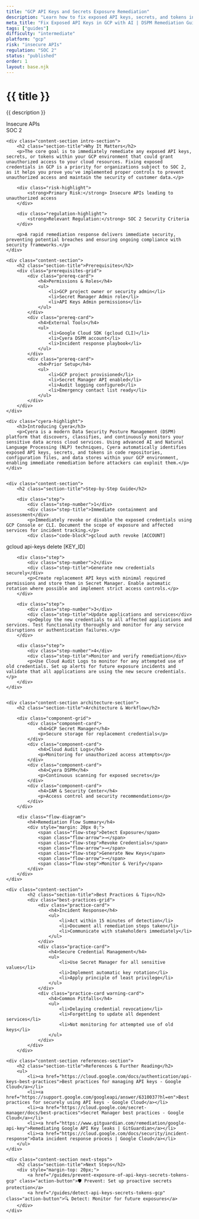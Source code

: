 ```yaml
---
title: "GCP API Keys and Secrets Exposure Remediation"
description: "Learn how to fix exposed API keys, secrets, and tokens in GCP environments. Follow step-by-step guidance for SOC 2 compliance."
meta_title: "Fix Exposed API Keys in GCP with AI | DSPM Remediation Guide"
tags: ["guides"]
difficulty: "intermediate"
platform: "gcp"
risk: "insecure APIs"
regulation: "SOC 2"
status: "published"
order: 1
layout: base.njk
---
```


<div class="container">
    <div class="header">
        <h1>{{ title }}</h1>
        <p>{{ description }}</p>
        <div class="badge">Insecure APIs</div>
        <div class="badge regulation">SOC 2</div>
    </div>

    <div class="content-section intro-section">
        <h2 class="section-title">Why It Matters</h2>
        <p>The core goal is to immediately remediate any exposed API keys, secrets, or tokens within your GCP environment that could grant unauthorized access to your cloud resources. Fixing exposed credentials in GCP is a priority for organizations subject to SOC 2, as it helps you prove you've implemented proper controls to prevent unauthorized access and maintain the security of customer data.</p>
        
        <div class="risk-highlight">
            <strong>Primary Risk:</strong> Insecure APIs leading to unauthorized access
        </div>
        
        <div class="regulation-highlight">
            <strong>Relevant Regulation:</strong> SOC 2 Security Criteria
        </div>
        
        <p>A rapid remediation response delivers immediate security, preventing potential breaches and ensuring ongoing compliance with security frameworks.</p>
    </div>

    <div class="content-section">
        <h2 class="section-title">Prerequisites</h2>
        <div class="prerequisites-grid">
            <div class="prereq-card">
                <h4>Permissions & Roles</h4>
                <ul>
                    <li>GCP project owner or security admin</li>
                    <li>Secret Manager Admin role</li>
                    <li>API Keys Admin permissions</li>
                </ul>
            </div>
            <div class="prereq-card">
                <h4>External Tools</h4>
                <ul>
                    <li>Google Cloud SDK (gcloud CLI)</li>
                    <li>Cyera DSPM account</li>
                    <li>Incident response playbook</li>
                </ul>
            </div>
            <div class="prereq-card">
                <h4>Prior Setup</h4>
                <ul>
                    <li>GCP project provisioned</li>
                    <li>Secret Manager API enabled</li>
                    <li>Audit logging configured</li>
                    <li>Emergency contact list ready</li>
                </ul>
            </div>
        </div>
    </div>
	
    <div class="cyera-highlight">
        <h3>Introducing Cyera</h3>
        <p>Cyera is a modern Data Security Posture Management (DSPM) platform that discovers, classifies, and continuously monitors your sensitive data across cloud services. Using advanced AI and Natural Language Processing (NLP) techniques, Cyera automatically identifies exposed API keys, secrets, and tokens in code repositories, configuration files, and data stores within your GCP environment, enabling immediate remediation before attackers can exploit them.</p>
    </div>
	

    <div class="content-section">
        <h2 class="section-title">Step-by-Step Guide</h2>
        
        <div class="step">
            <div class="step-number">1</div>
            <div class="step-title">Immediate containment and assessment</div>
            <p>Immediately revoke or disable the exposed credentials using GCP Console or CLI. Document the scope of exposure and affected services for incident tracking.</p>
            <div class="code-block">gcloud auth revoke [ACCOUNT]
gcloud api-keys delete [KEY_ID]</div>
        </div>

        <div class="step">
            <div class="step-number">2</div>
            <div class="step-title">Generate new credentials securely</div>
            <p>Create replacement API keys with minimal required permissions and store them in Secret Manager. Enable automatic rotation where possible and implement strict access controls.</p>
        </div>

        <div class="step">
            <div class="step-number">3</div>
            <div class="step-title">Update applications and services</div>
            <p>Deploy the new credentials to all affected applications and services. Test functionality thoroughly and monitor for any service disruptions or authentication failures.</p>
        </div>

        <div class="step">
            <div class="step-number">4</div>
            <div class="step-title">Monitor and verify remediation</div>
            <p>Use Cloud Audit Logs to monitor for any attempted use of old credentials. Set up alerts for future exposure incidents and validate that all applications are using the new secure credentials.</p>
        </div>
    </div>


    <div class="content-section architecture-section">
        <h2 class="section-title">Architecture & Workflow</h2>
        
        <div class="component-grid">
            <div class="component-card">
                <h4>GCP Secret Manager</h4>
                <p>Secure storage for replacement credentials</p>
            </div>
            <div class="component-card">
                <h4>Cloud Audit Logs</h4>
                <p>Monitoring for unauthorized access attempts</p>
            </div>
            <div class="component-card">
                <h4>Cyera DSPM</h4>
                <p>Continuous scanning for exposed secrets</p>
            </div>
            <div class="component-card">
                <h4>IAM & Security Center</h4>
                <p>Access control and security recommendations</p>
            </div>
        </div>

        <div class="flow-diagram">
            <h4>Remediation Flow Summary</h4>
            <div style="margin: 20px 0;">
                <span class="flow-step">Detect Exposure</span>
                <span class="flow-arrow">→</span>
                <span class="flow-step">Revoke Credentials</span>
                <span class="flow-arrow">→</span>
                <span class="flow-step">Generate New Keys</span>
                <span class="flow-arrow">→</span>
                <span class="flow-step">Monitor & Verify</span>
            </div>
        </div>
    </div>

	<div class="content-section">
	        <h2 class="section-title">Best Practices & Tips</h2>
	        <div class="best-practices-grid">
	            <div class="practice-card">
	                <h4>Incident Response</h4>
	                <ul>
	                    <li>Act within 15 minutes of detection</li>
	                    <li>Document all remediation steps taken</li>
	                    <li>Communicate with stakeholders immediately</li>
	                </ul>
	            </div>
	            <div class="practice-card">
	                <h4>Secure Credential Management</h4>
	                <ul>
	                    <li>Use Secret Manager for all sensitive values</li>
	                    <li>Implement automatic key rotation</li>
	                    <li>Apply principle of least privilege</li>
	                </ul>
	            </div>
	            <div class="practice-card warning-card">
	                <h4>Common Pitfalls</h4>
	                <ul>
	                    <li>Delaying credential revocation</li>
	                    <li>Forgetting to update all dependent services</li>
	                    <li>Not monitoring for attempted use of old keys</li>
	                </ul>
	            </div>
	        </div>
	    </div>

    <div class="content-section references-section">
        <h2 class="section-title">References & Further Reading</h2>
        <ul>
            <li><a href="https://cloud.google.com/docs/authentication/api-keys-best-practices">Best practices for managing API keys - Google Cloud</a></li>
            <li><a href="https://support.google.com/googleapi/answer/6310037?hl=en">Best practices for securely using API keys - Google Cloud</a></li>
            <li><a href="https://cloud.google.com/secret-manager/docs/best-practices">Secret Manager best practices - Google Cloud</a></li>
            <li><a href="https://www.gitguardian.com/remediation/google-api-key">Remediating Google API Key leaks | GitGuardian</a></li>
            <li><a href="https://cloud.google.com/docs/security/incident-response">Data incident response process | Google Cloud</a></li>
        </ul>
    </div>

    <div class="content-section next-steps">
        <h2 class="section-title">Next Steps</h2>
        <div style="margin-top: 20px;">
            <a href="/guides/prevent-exposure-of-api-keys-secrets-tokens-gcp" class="action-button">🛡️ Prevent: Set up proactive secrets protection</a>
            <a href="/guides/detect-api-keys-secrets-tokens-gcp" class="action-button">🔍 Detect: Monitor for future exposures</a>
        </div>
    </div>
</div>
